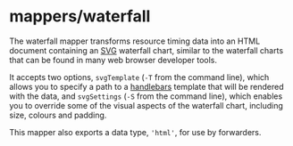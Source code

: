 # mappers/waterfall

The waterfall mapper
transforms resource timing data
into an HTML document
containing an [SVG] waterfall chart,
similar to the waterfall charts
that can be found
in many web browser developer tools.

It accepts two options,
`svgTemplate`
(`-T` from the command line),
which allows you
to specify a path
to a [handlebars] template
that will be rendered
with the data,
and `svgSettings`
(`-S` from the command line),
which enables you
to override
some of the visual aspects
of the waterfall chart,
including size, colours and padding.

This mapper also exports
a data type,
`'html'`,
for use by forwarders.

[svg]: https://developer.mozilla.org/en/docs/Web/SVG
[handlebars]: http://handlebarsjs.com/

